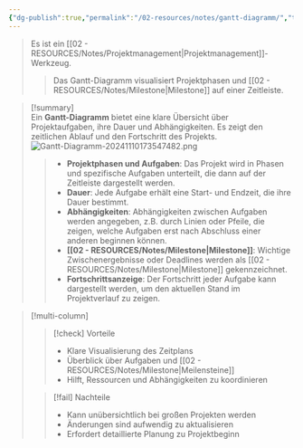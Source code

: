 ```yaml
---
{"dg-publish":true,"permalink":"/02-resources/notes/gantt-diagramm/","tags":["projektmanagement","GFN/LFF4"],"noteIcon":"","updated":"2025-08-26T16:35:04.000+02:00"}
---
```


>Es ist ein [[02 - RESOURCES/Notes/Projektmanagement\|Projektmanagement]]-Werkzeug.
>>Das Gantt-Diagramm visualisiert Projektphasen und [[02 - RESOURCES/Notes/Milestone\|Milestone]] auf einer Zeitleiste.

>[!summary]  
>Ein **Gantt-Diagramm** bietet eine klare Übersicht über Projektaufgaben, ihre Dauer und Abhängigkeiten. Es zeigt den zeitlichen Ablauf und den Fortschritt des Projekts.
>![Gantt-Diagramm-20241110173547482.png](/img/user/02%20-%20RESOURCES/Files/IMG/Gantt-Diagramm-20241110173547482.png)
>
>>- **Projektphasen und Aufgaben**: Das Projekt wird in Phasen und spezifische Aufgaben unterteilt, die dann auf der Zeitleiste dargestellt werden.
>>- **Dauer**: Jede Aufgabe erhält eine Start- und Endzeit, die ihre Dauer bestimmt.
>>- **Abhängigkeiten**: Abhängigkeiten zwischen Aufgaben werden angegeben, z.B. durch Linien oder Pfeile, die zeigen, welche Aufgaben erst nach Abschluss einer anderen beginnen können.
>>- **[[02 - RESOURCES/Notes/Milestone\|Milestone]]**: Wichtige Zwischenergebnisse oder Deadlines werden als [[02 - RESOURCES/Notes/Milestone\|Milestone]] gekennzeichnet.
>>- **Fortschrittsanzeige**: Der Fortschritt jeder Aufgabe kann dargestellt werden, um den aktuellen Stand im Projektverlauf zu zeigen.

>[!multi-column]
>
>>[!check] Vorteile
>>- Klare Visualisierung des Zeitplans
>>- Überblick über Aufgaben und [[02 - RESOURCES/Notes/Milestone\|Meilensteine]]
>>- Hilft, Ressourcen und Abhängigkeiten zu koordinieren
>
>>[!fail] Nachteile
>>- Kann unübersichtlich bei großen Projekten werden
>>- Änderungen sind aufwendig zu aktualisieren
>>- Erfordert detaillierte Planung zu Projektbeginn
